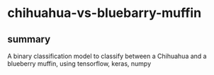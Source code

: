 # chihuahua-vs-bluebarry-muffin

## summary
A binary classification model to classify between a Chihuahua and a blueberry muffin, using tensorflow, keras, numpy
